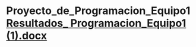 # Proyecto_de_Programacion_Equipo1[Resultados_ Programacion_Equipo1 (1).docx](https://github.com/faguilera23/Proyecto_de_Programacion_Equipo1/files/10143460/Resultados_.Programacion_Equipo1.1.docx)
